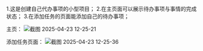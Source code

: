 1.这是创建自己代办事项的小型项目；
2.在主页面可以展示待办事项与事情的完成状态；
3.在添加任务的页面能添加自己的待办事项；

主页：
![截图 2025-04-23 12-25-21](https://github.com/user-attachments/assets/b28aa709-4bb5-479d-896a-1d4c3551371d)

添加任务页面：
![截图 2025-04-23 12-25-36](https://github.com/user-attachments/assets/02e18559-8a35-4485-b1be-7d91954d5d90)
